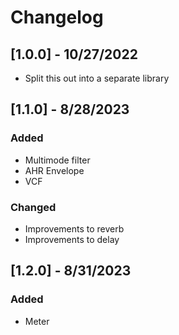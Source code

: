 # Changelog
## [1.0.0] - 10/27/2022
* Split this out into a separate library
## [1.1.0] - 8/28/2023
### Added
* Multimode filter
* AHR Envelope
* VCF
### Changed
* Improvements to reverb
* Improvements to delay
## [1.2.0] - 8/31/2023
### Added
* Meter